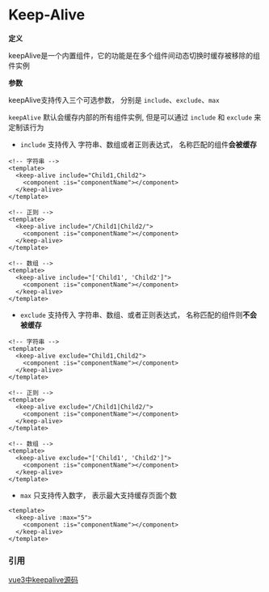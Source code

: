 # Keep-Alive

**定义**

keepAlive是一个内置组件，它的功能是在多个组件间动态切换时缓存被移除的组件实例

**参数**

keepAlive支持传入三个可选参数， 分别是 `include`、`exclude`、`max`

`keepAlive` 默认会缓存内部的所有组件实例, 但是可以通过 `include` 和 `exclude` 来定制该行为

- `include`
  支持传入 字符串、数组或者正则表达式， 名称匹配的组件**会被缓存**

```vue
<!-- 字符串 -->
<template>
  <keep-alive include="Child1,Child2">
    <component :is="componentName"></component>
  </keep-alive>
</template>

<!-- 正则 -->
<template>
  <keep-alive include="/Child1|Child2/">
    <component :is="componentName"></component>
  </keep-alive>
</template>

<!-- 数组 -->
<template>
  <keep-alive include="['Child1', 'Child2']">
    <component :is="componentName"></component>
  </keep-alive>
</template>
```

- `exclude`
  支持传入 字符串、数组、或者正则表达式， 名称匹配的组件则**不会被缓存**
  
```vue
<!-- 字符串 -->
<template>
  <keep-alive exclude="Child1,Child2">
    <component :is="componentName"></component>
  </keep-alive>
</template>

<!-- 正则 -->
<template>
  <keep-alive exclude="/Child1|Child2/">
    <component :is="componentName"></component>
  </keep-alive>
</template>

<!-- 数组 -->
<template>
  <keep-alive exclude="['Child1', 'Child2']">
    <component :is="componentName"></component>
  </keep-alive>
</template>

```

- `max`
  只支持传入数字， 表示最大支持缓存页面个数

```vue
<template>
  <keep-alive :max="5">
    <component :is="componentName"></component>
  </keep-alive>
</template>
```

### 引用

[vue3中keepalive源码](https://github.com/vuejs/core/blob/main/packages/runtime-core/src/components/KeepAlive.ts)